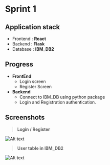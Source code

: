 # Sprint 1

## Application stack

- Frontend : **React**
- Backend : **Flask**
- Database : **IBM_DB2**

## Progress

- **FrontEnd**
  - Login screen
  - Register Screen
- **Backend**
  - Connect to IBM_DB using python package
  - Login and Registration authentication.

## Screenshots

> **Login / Register**

![Alt text](/Project%20Development%20Phase/Sprint1/screenshots/Home.png)

> **User table in IBM_DB2**

![Alt text](/Project%20Development%20Phase/Sprint1/screenshots/Database_Users.png)
